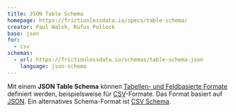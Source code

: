 ```yaml
---
title: JSON Table Schema
homepage: https://frictionlessdata.io/specs/table-schema/
creator: Paul Walsh, Rufus Pollock
base: json
for: 
  - csv
schemas:
  - url: https://frictionlessdata.io/schemas/table-schema.json
    language: json-schema
---
```


Mit einem **JSON Table Schema** können [Tabellen- und Feldbasierte
Formate](../structure) definiert werden, beispielsweise für
[CSV](../csv)-Formate.  Das Format basiert auf [JSON](../json).
Ein alternatives Schema-Format ist [CSV Schema](csv).

